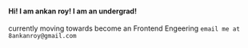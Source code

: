 #### Hi! I am ankan roy! I am an undergrad!
currently moving towards become an Frontend Engeering
`email me at 8ankanroy@gmail.com`
